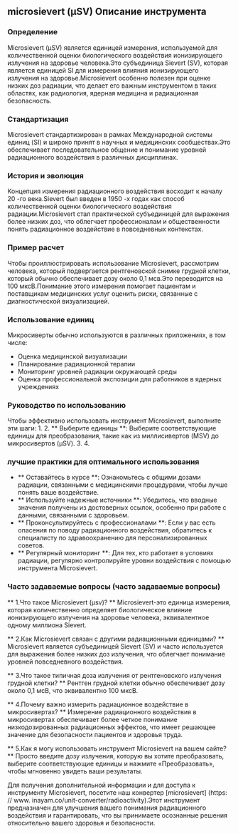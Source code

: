 ## microsievert (μSV) Описание инструмента

### Определение
Microsievert (μSV) является единицей измерения, используемой для количественной оценки биологического воздействия ионизирующего излучения на здоровье человека.Это субъединица Sievert (SV), которая является единицей SI для измерения влияния ионизирующего излучения на здоровье.Microsievert особенно полезен при оценке низких доз радиации, что делает его важным инструментом в таких областях, как радиология, ядерная медицина и радиационная безопасность.

### Стандартизация
Microsievert стандартизирован в рамках Международной системы единиц (SI) и широко принят в научных и медицинских сообществах.Это обеспечивает последовательное общение и понимание уровней радиационного воздействия в различных дисциплинах.

### История и эволюция
Концепция измерения радиационного воздействия восходит к началу 20 -го века.Sievert был введен в 1950 -х годах как способ количественной оценки биологического воздействия радиации.Microsievert стал практической субъединицей для выражения более низких доз, что облегчает профессионалам и общественности понять радиационное воздействие в повседневных контекстах.

### Пример расчет
Чтобы проиллюстрировать использование Microsievert, рассмотрим человека, который подвергается рентгеновской снимке грудной клетки, который обычно обеспечивает дозу около 0,1 мсв.Это переводится на 100 мксВ.Понимание этого измерения помогает пациентам и поставщикам медицинских услуг оценить риски, связанные с диагностической визуализацией.

### Использование единиц
Микросиверты обычно используются в различных приложениях, в том числе:
- Оценка медицинской визуализации
- Планирование радиационной терапии
- Мониторинг уровней радиации окружающей среды
- Оценка профессиональной экспозиции для работников в ядерных учреждениях

### Руководство по использованию
Чтобы эффективно использовать инструмент Microsievert, выполните эти шаги:
1.
2. ** Выберите единицы **: Выберите соответствующие единицы для преобразования, такие как из миллисивертов (MSV) до микросивертов (μSV).
3.
4.

### лучшие практики для оптимального использования
- ** Оставайтесь в курсе **: Ознакомьтесь с общими дозами радиации, связанными с медицинскими процедурами, чтобы лучше понять ваше воздействие.
- ** Используйте надежные источники **: Убедитесь, что вводные значения получены из достоверных ссылок, особенно при работе с данными, связанными с здоровьем.
- ** Проконсультируйтесь с профессионалами **: Если у вас есть опасения по поводу радиационного воздействия, обратитесь к специалисту по здравоохранению для персонализированных советов.
- ** Регулярный мониторинг **: Для тех, кто работает в условиях радиации, регулярно контролируйте уровни воздействия с помощью инструмента Microsievert.

### Часто задаваемые вопросы (часто задаваемые вопросы)

** 1.Что такое Microsievert (μsv)? **
Microsievert-это единица измерения, которая количественно определяет биологическое влияние ионизирующего излучения на здоровье человека, эквивалентное одному миллиона Sievert.

** 2.Как Microsievert связан с другими радиационными единицами? **
Microsievert является субъединицей Sievert (SV) и часто используется для выражения более низких доз излучения, что облегчает понимание уровней повседневного воздействия.

** 3.Что такое типичная доза излучения от рентгеновского излучения грудной клетки? **
Рентген грудной клетки обычно обеспечивает дозу около 0,1 мсВ, что эквивалентно 100 мксВ.

** 4.Почему важно измерить радиационное воздействие в микросивертах? **
Измерение радиационного воздействия в микросивертах обеспечивает более четкое понимание низкодозированных радиационных эффектов, что имеет решающее значение для безопасности пациентов и здоровья труда.

** 5.Как я могу использовать инструмент Microsievert на вашем сайте? **
Просто введите дозу излучения, которую вы хотите преобразовать, выберите соответствующие единицы и нажмите «Преобразовать», чтобы мгновенно увидеть ваши результаты.

Для получения дополнительной информации и для доступа к инструменту Microsievert, посетите наш конвертер [microsievert] (https: // www. inayam.co/unit-converter/radioactivity).Этот инструмент предназначен для улучшения вашего понимания радиационного воздействия и гарантировать, что вы принимаете осознанные решения относительно вашего здоровья и безопасности.